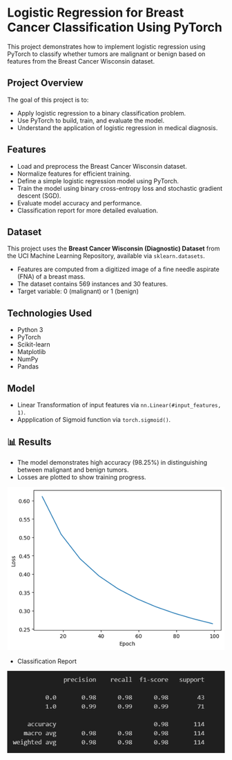 # Logistic Regression for Breast Cancer Classification Using PyTorch

This project demonstrates how to implement logistic regression using PyTorch to classify whether tumors are malignant or benign based on features from the Breast Cancer Wisconsin dataset.

## Project Overview

The goal of this project is to:
- Apply logistic regression to a binary classification problem.
- Use PyTorch to build, train, and evaluate the model.
- Understand the application of logistic regression in medical diagnosis.

## Features

- Load and preprocess the Breast Cancer Wisconsin dataset.
- Normalize features for efficient training.
- Define a simple logistic regression model using PyTorch.
- Train the model using binary cross-entropy loss and stochastic gradient descent (SGD).
- Evaluate model accuracy and performance.
- Classification report for more detailed evaluation.

## Dataset

This project uses the **Breast Cancer Wisconsin (Diagnostic) Dataset** from the UCI Machine Learning Repository, available via `sklearn.datasets`.

- Features are computed from a digitized image of a fine needle aspirate (FNA) of a breast mass.
- The dataset contains 569 instances and 30 features.
- Target variable: 0 (malignant) or 1 (benign)

## Technologies Used

- Python 3
- PyTorch
- Scikit-learn
- Matplotlib
- NumPy
- Pandas

## Model
- Linear Transformation of input features via `nn.Linear(#input_features, 1)`.
- Appplication of Sigmoid function via `torch.sigmoid()`.

## 📊 Results

- The model demonstrates high accuracy (98.25%) in distinguishing between malignant and benign tumors.
- Losses are plotted to show training progress.

<p align="center">
  <img src="images/loss_progression.png" alt="Losses as training progresses."/>
</p>

- Classification Report

<p align="center">
  <img src="images/classification_report.png" alt="Classification Report"/>
</p>